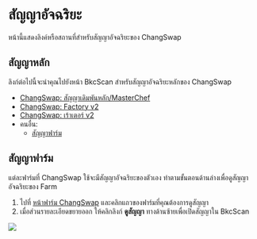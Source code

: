# สัญญาอัจฉริยะ

หน้านี้แสดงลิงค์หรือสถานที่สำหรับสัญญาอัจฉริยะของ ChangSwap

## สัญญาหลัก

ลิงก์ต่อไปนี้จะนำคุณไปยังหน้า BkcScan สำหรับสัญญาอัจฉริยะหลักของ ChangSwap

* [ChangSwap: สัญญาเดิมพันหลัก/MasterChef](https://bkcscan.com/address/0x73feaa1ee314f8c655e354234017be2193c9e24e)
* [ChangSwap: Factory v2](https://bkcscan.com/address/0xca143ce32fe78f1f7019d7d551a6402fc5350c73)
* [ChangSwap: เร้าเตอร์ v2](https://bkcscan.com/address/0x10ed43c718714eb63d5aa57b78b54704e256024e)
* คนอื่น:
   * [สัญญาฟาร์ม](./#farms-contracts)

## สัญญาฟาร์ม

แต่ละฟาร์มที่ ChangSwap ใช้จะมีสัญญาอัจฉริยะของตัวเอง ทำตามขั้นตอนด้านล่างเพื่อดูสัญญาอัจฉริยะของ Farm

1. ไปที่ [หน้าฟาร์ม ChangSwap](https://changswap.com/farms) และคลิกแถวของฟาร์มที่คุณต้องการดูสัญญา
2. เมื่อส่วนรายละเอียดขยายออก ให้คลิกลิงก์ **ดูสัญญา** ทางด้านซ้ายเพื่อเปิดสัญญาใน BkcScan

![](<../../.gitbook/assets/image (127).png>)